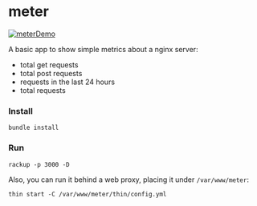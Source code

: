# meter  
[![meterDemo](https://s13.postimg.org/8f2x6hmxj/Selection_016.png)](https://postimg.org/image/yamnpoor7/)

A basic app to show simple metrics about a nginx server:
- total get requests
- total post requests
- requests in the last 24 hours
- total requests

### Install

```bundle install```

### Run

```rackup -p 3000 -D```

Also, you can run it behind a web proxy, placing it under `/var/www/meter`:   

```thin start -C /var/www/meter/thin/config.yml```
